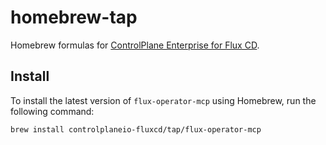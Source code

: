 # homebrew-tap

Homebrew formulas for [ControlPlane Enterprise for Flux CD](https://fluxcd.control-plane.io).


## Install

To install the latest version of `flux-operator-mcp` using Homebrew, run the following command:

```shell
brew install controlplaneio-fluxcd/tap/flux-operator-mcp
```

